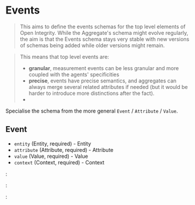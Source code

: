 # Events

> This aims to define the events schemas for the top level elements of Open Integrity. While the Aggregate's schema might evolve regularly, the aim is that the Events schema stays very stable with new versions of schemas being added while older versions might remain.

> This means that top level events are:
> - **granular**, measurement events can be less granular and more coupled with the agents' specificities
> - **precise**, events have precise semantics, and aggregates can always merge several related attributes if needed (but it would be harder to introduce more distinctions after the fact).
> -

Specialise the schema from the more general `Event` / `Attribute` / `Value`.

## Event
 - `entity` (Entity, required) - Entity
 - `attribute` (Attribute, required) - Attribute
 - `value` (Value, required) - Value
 - `context` (Context, required) - Context

:[](eavc.md)

:[](semantics.md)

:[](../entities/entities.md)
